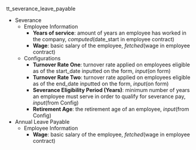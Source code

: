 tt_severance_leave_payable

- Severance
	- Employee Information
		- **Years of service**: amount of years an employee has worked in the company, _computed_(date_start in employee contract)
		- **Wage**: basic salary of the employee, _fetched_(wage in employee contract)
	- Configurations
		- **Turnover Rate One**: turnover rate applied on employees eligible as of the start_date inputted on the form, _input_(on form)
		- **Turnover Rate Two**: turnover rate applied on employees eligible as of the end_date inputted on the form, _input_(on form)
		- **Severance Eligibility Period (Years)**: minimum number of years an employee must serve in order to qualify for severance pay, _input_(from Config)
		- **Retirement Age**: the retirement age of an employee, _input_(from Config)
- Annual Leave Payable
	- Employee Information
		- **Wage**: basic salary of the employee, _fetched_(wage in employee contract)